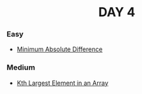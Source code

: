 <h1 align="center"> 
DAY 4
</h1>

### Easy

- [Minimum Absolute Difference](https://github.com/asthakri50/100_DAYS_OF_CODE/blob/main/Day5/1.java)

### Medium

- [Kth Largest Element in an Array](https://github.com/asthakri50/100_DAYS_OF_CODE/blob/main/Day5/2.java)
